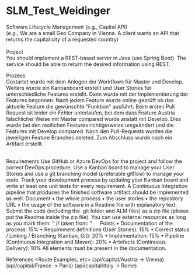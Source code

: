 # SLM_Test_Weidinger

Software Lifecycle Management
<Scenario> (e.g., Capital API)<br>
<Description> (e.g., We are a small Geo Company in Vienna. A client wants an API that returns the capital city of a requested country)<br>
<br>Project
<br>You should implement a REST-based server in Java (use Spring Boot). The service should be able to return the desired information using REST.

Prozess<br>
Gestartet wurde mit dem Anlegen der Workflows für Master und Develop.
Weiters wurde ein Kanbanboard erstellt und User Stories für unterschiedliche Features erstellt.
Dann wurde mit der Implementierung der Features begonnen.
Nach jedem Feature wurde online geprüft ob das aktuelle Feature die gewünschte "Funktion" ausführt.
Beim ersten Pull Request ist leider ein Fehler unterlaufen, bei dem dass Feature Austria fälschlicher Weise mit Master compared wurde anstatt mit Develop.
Dies wurde bei den restlichen Features richtigerweise umgeändert und die Features mit Develop compared.
Nach den Pull-Requests wurden die jeweiligen Feature Branches deleted.
Zum Abschluss wurde noch ein Artifact erstellt.

<br>Requirements
Use GitHub or Azure DevOps for the project and follow the correct DevOps procedure. Use a Kanban board to manage your User Stories and use a git branching model (preferable gitflow) to manage your code. Track your development process by updating your Kanban board and write at least one unit tests for every requirement. A Continuous Integration pipeline that produces the finished software artifact should be implemented as well. Document
•	the whole process
•	the user stories
•	the repository URL
•	the usage of the software
in a Readme file with explanatory text. Submit the code (including the .git folder and ALM files) as a zip file (please put the Readme inside the zip file).
You can use external resources as long as you mark them: “ // taken from: <URL> ”
 
Points
•	Documentation of the process: 15%
•	Requirement definitions (User Stories): 15%
•	Correct status / Linking / Branching (Kanban, Git): 20%
•	Implementation: 15%
•	Pipeline (Continuous Integration and Maven): 20%
•	Artefacts (Continuous Delivery): 10%
All elements must be present in the documentation.

References
<Route Examples, etc>
(api/capital/Austria -> Vienna)
(api/capital/France -> Paris)
(api/capital/Italy -> Rome)


